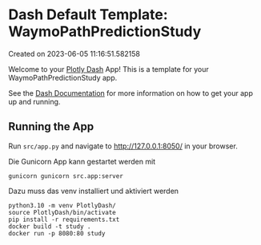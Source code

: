 # Dash Default Template: WaymoPathPredictionStudy

Created on 2023-06-05 11:16:51.582158

Welcome to your [Plotly Dash](https://plotly.com/dash/) App! This is a template for your WaymoPathPredictionStudy app.

See the [Dash Documentation](https://dash.plotly.com/introduction) for more information on how to get your app up and running.

## Running the App

Run `src/app.py` and navigate to http://127.0.0.1:8050/ in your browser.

Die Gunicorn App kann gestartet werden mit 

    gunicorn gunicorn src.app:server

Dazu muss das venv installiert und aktiviert werden

    python3.10 -m venv PlotlyDash/
    source PlotlyDash/bin/activate
    pip install -r requirements.txt
    docker build -t study .
    docker run -p 8080:80 study
